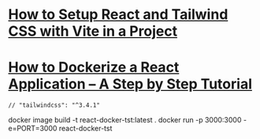 # [How to Setup React and Tailwind CSS with Vite in a Project](https://www.freecodecamp.org/news/how-to-install-tailwindcss-in-react/)


# [How to Dockerize a React Application – A Step by Step Tutorial](https://www.freecodecamp.org/news/how-to-dockerize-a-react-application/)


    // "tailwindcss": "^3.4.1"


docker image build -t react-docker-tst:latest .
docker run -p 3000:3000 -e=PORT=3000 react-docker-tst

